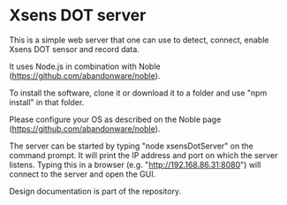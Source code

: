 # Xsens DOT server

This is a simple web server that one can use to detect, connect, enable Xsens DOT sensor and record data.

It uses Node.js in combination with Noble (https://github.com/abandonware/noble).

To install the software, clone it or download it to a folder and use "npm install" in that folder.

Please configure your OS as described on the Noble page (https://github.com/abandonware/noble).

The server can be started by typing "node xsensDotServer" on the command prompt. It will print the IP address and port on which the server listens. Typing this in a browser (e.g. "http://192.168.86.31:8080") will connect to the server and open the GUI.

Design documentation is part of the repository.
